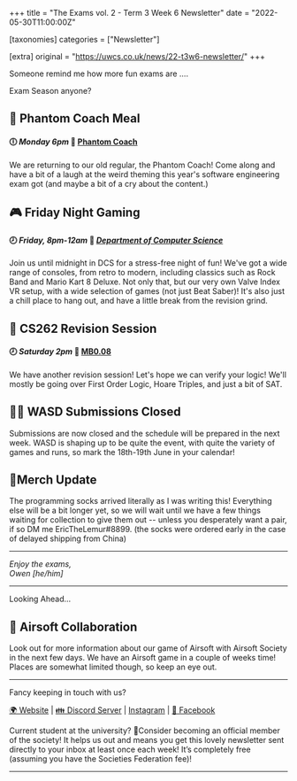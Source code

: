 +++
title = "The Exams vol. 2 - Term 3 Week 6 Newsletter"
date = "2022-05-30T11:00:00Z"

[taxonomies]
categories = ["Newsletter"]

[extra]
original = "https://uwcs.co.uk/news/22-t3w6-newsletter/"
+++

<p data-block-key="o4r0q">Someone remind me how more fun exams are ....</p>

<!-- more -->

Exam Season anyone?

## 🍻 Phantom Coach Meal

#### 🕕 *Monday 6pm* 📍 [Phantom Coach](https://goo.gl/maps/5H1DGDTvTMK1L5x38)

We are returning to our old regular, the Phantom Coach\! Come along and have a bit of a laugh at the weird theming this year's software engineering exam got (and maybe a bit of a cry about the content.)

## **🎮 Friday Night Gaming**

#### 🕗 *Friday, 8pm-12am* 📍 [*Department of Computer Science*](https://campus.warwick.ac.uk/?cmsid=1547)

Join us until midnight in DCS for a stress-free night of fun\! We've got a wide range of consoles, from retro to modern, including classics such as Rock Band and Mario Kart 8 Deluxe. Not only that, but our very own Valve Index VR setup, with a wide selection of games (not just Beat Saber)\! It's also just a chill place to hang out, and have a little break from the revision grind.

## 🧠 CS262 Revision Session

#### 🕗 *Saturday 2pm* 📍 [MB0.08](https://campus.warwick.ac.uk/?cmsid=17265&project_id=1)

We have another revision session\! Let's hope we can verify your logic\! We'll mostly be going over First Order Logic, Hoare Triples, and just a bit of SAT.

## 🏃‍♂️ WASD Submissions Closed

Submissions are now closed and the schedule will be prepared in the next week. WASD is shaping up to be quite the event, with quite the variety of games and runs, so mark the 18th-19th June in your calendar\!

## 👕Merch Update

The programming socks arrived literally as I was writing this\! Everything else will be a bit longer yet, so we will wait until we have a few things waiting for collection to give them out -- unless you desperately want a pair, if so DM me EricTheLemur\#8899. (the socks were ordered early in the case of delayed shipping from China)



***

*​Enjoy the exams,  
Owen \[he/him\]*



***

Looking Ahead...

## 🔫 Airsoft Collaboration

Look out for more information about our game of Airsoft with Airsoft Society in the next few days. We have an Airsoft game in a couple of weeks time\! Places are somewhat limited though, so keep an eye out.



***

Fancy keeping in touch with us?

[🌍 Website](https://uwcs.co.uk/) | [👪 Discord Server](https://discord.uwcs.uk/) | [Instagram](https://instagram.com/warwickcompsoc) | [💬 Facebook](https://facebook.com/groups/warwickcompsoc)

Current student at the university? 👋Consider becoming an official member of the society\! It helps us out and means you get this lovely newsletter sent directly to your inbox at least once each week\! It’s completely free (assuming you have the Societies Federation fee)\!



***

